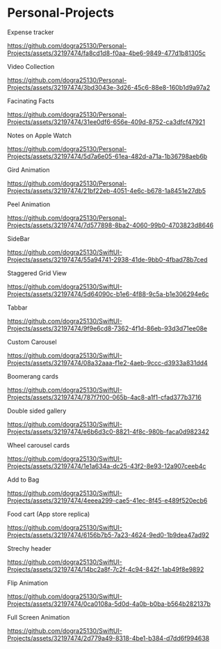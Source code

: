 # Personal-Projects

Expense tracker

https://github.com/dogra25130/Personal-Projects/assets/32197474/fa8cd1d8-f0aa-4be6-9849-477d1b81305c

Video Collection

https://github.com/dogra25130/Personal-Projects/assets/32197474/3bd3043e-3d26-45c6-88e8-160b1d9a97a2

Facinating Facts

https://github.com/dogra25130/Personal-Projects/assets/32197474/31ee0df6-656e-409d-8752-ca3dfcf47921

Notes on Apple Watch

https://github.com/dogra25130/Personal-Projects/assets/32197474/5d7a6e05-61ea-482d-a71a-1b36798aeb6b

Gird Animation

https://github.com/dogra25130/Personal-Projects/assets/32197474/21bf22eb-4051-4e6c-b678-1a8451e27db5

Peel Animation

https://github.com/dogra25130/Personal-Projects/assets/32197474/7d577898-8ba2-4060-99b0-4703823d8646

SideBar

https://github.com/dogra25130/SwiftUI-Projects/assets/32197474/55a94741-2938-41de-9bb0-4fbad78b7ced

Staggered Grid View

https://github.com/dogra25130/SwiftUI-Projects/assets/32197474/5d64090c-b1e6-4f88-9c5a-b1e306294e6c

Tabbar

https://github.com/dogra25130/SwiftUI-Projects/assets/32197474/9f9e6cd8-7362-4f1d-86eb-93d3d71ee08e

Custom Carousel

https://github.com/dogra25130/SwiftUI-Projects/assets/32197474/08a32aaa-f1e2-4aeb-9ccc-d3933a831dd4

Boomerang cards

https://github.com/dogra25130/SwiftUI-Projects/assets/32197474/787f7f00-065b-4ac8-a1f1-cfad377b3716

Double sided gallery

https://github.com/dogra25130/SwiftUI-Projects/assets/32197474/e6b6d3c0-8821-4f8c-980b-faca0d982342

Wheel carousel cards

https://github.com/dogra25130/SwiftUI-Projects/assets/32197474/1e1a634a-dc25-43f2-8e93-12a907ceeb4c

Add to Bag

https://github.com/dogra25130/SwiftUI-Projects/assets/32197474/4eeea299-cae5-41ec-8f45-e489f520ecb6

Food cart (App store replica)

https://github.com/dogra25130/SwiftUI-Projects/assets/32197474/6156b7b5-7a23-4624-9ed0-1b9dea47ad92

Strechy header

https://github.com/dogra25130/SwiftUI-Projects/assets/32197474/14bc2a8f-7c2f-4c94-842f-1ab49f8e9892

Flip Animation

https://github.com/dogra25130/SwiftUI-Projects/assets/32197474/0ca0108a-5d0d-4a0b-b0ba-b564b282137b

Full Screen Animation

https://github.com/dogra25130/SwiftUI-Projects/assets/32197474/2d779a49-8318-4be1-b384-d7dd6f994638

